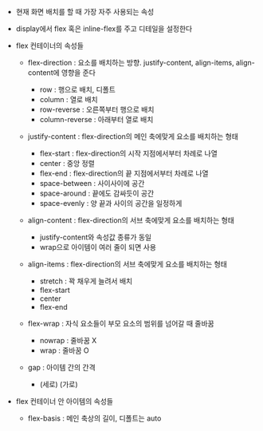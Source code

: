 - 현재 화면 배치를 할 때 가장 자주 사용되는 속성
- display에서 flex 혹은 inline-flex를 주고 디테일을 설정한다

- flex 컨테이너의 속성들
	- flex-direction : 요소를 배치하는 방향. justify-content, align-items, align-content에 영향을 준다
		- row : 행으로 배치, 디폴트
		- column : 열로 배치
		- row-reverse : 오른쪽부터 행으로 배치
		- column-reverse : 아래부터 열로 배치
	
	- justify-content : flex-direction의 메인 축에맞게 요소를 배치하는 형태
		- flex-start : flex-direction의 시작 지점에서부터 차례로 나열
		- center : 중앙 정렬
		- flex-end : flex-direction의 끝 지점에서부터 차례로 나열
		- space-between : 사이사이에 공간
		- space-around : 끝에도 감싸듯이 공간
		- space-evenly : 양 끝과 사이의 공간을 일정하게
	
	- align-content : flex-direction의 서브 축에맞게 요소를 배치하는 형태
		- justify-content와 속성값 종류가 동일
		- wrap으로 아이템이 여러 줄이 되면 사용
	
	- align-items : flex-direction의 서브 축에맞게 요소를 배치하는 형태
		- stretch : 꽉 채우게 늘려서 배치
		- flex-start
		- center
		- flex-end
	
	- flex-wrap : 자식 요소들이 부모 요소의 범위를 넘어갈 때 줄바꿈
		- nowrap : 줄바꿈 X
		- wrap : 줄바꿈 O
	
	- gap : 아이템 간의 간격
		- (세로) (가로)

- flex 컨테이너 안 아이템의 속성들
	- flex-basis : 메인 축상의 길이, 디폴트는 auto